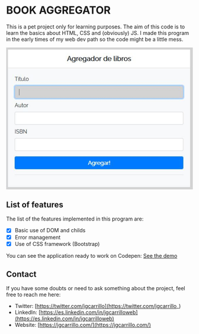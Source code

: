 # BOOK AGGREGATOR

This is a pet project only for learning purposes. The aim of this code is to learn the basics about HTML, CSS and (obviously) JS. I made this program in the early times of my web dev path so the code might be a little mess.

<!-- INSERT GITHUB IMG CODE -->
<p align="center" width="300">
    <img align="center" src="https://github.com/jgcarrillo/book-aggregator/blob/main/css/img/demo.JPG" />
</p>

## List of features

The list of the features implemented in this program are:

- [x] Basic use of DOM and childs
- [x] Error management
- [x] Use of CSS framework (Bootstrap)

You can see the application ready to work on Codepen: [See the demo](https://codepen.io/jgcarrillo/pen/yLyGXeX)

## Contact

If you have some doubts or need to ask something about the project, feel free to reach me here:

- Twitter: [https://twitter.com/jgcarrillo](https://twitter.com/jgcarrillo_)
- LinkedIn: [https://es.linkedin.com/in/jgcarrilloweb](https://es.linkedin.com/in/jgcarrilloweb)
- Website: [https://jgcarrillo.com/](https://jgcarrillo.com/)
